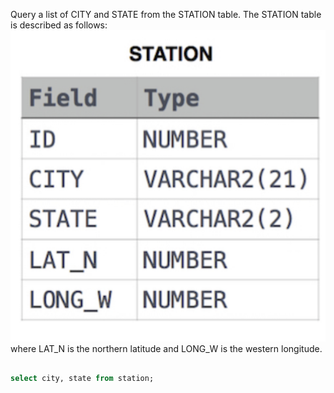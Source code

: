 Query a list of CITY and STATE from the STATION table. 
The STATION table is described as follows: 
![](weather_table.png)
where LAT_N is the northern latitude and LONG_W is the western longitude.

```sql

select city, state from station;

```